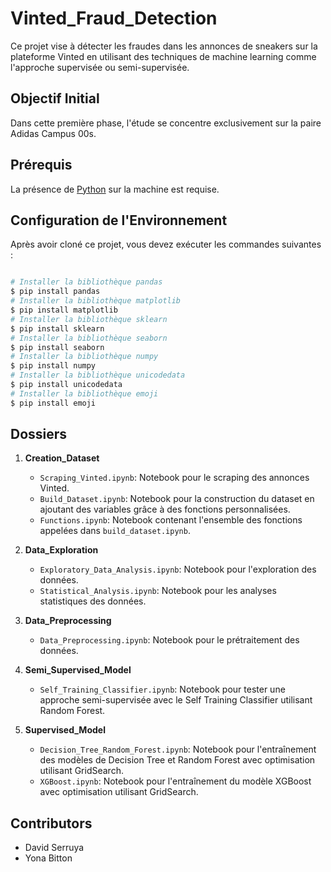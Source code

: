 # Vinted_Fraud_Detection

Ce projet vise à détecter les fraudes dans les annonces de sneakers sur la plateforme Vinted en utilisant des techniques de machine learning comme l'approche supervisée ou semi-supervisée.

## Objectif Initial

Dans cette première phase, l'étude se concentre exclusivement sur la paire Adidas Campus 00s.

## Prérequis

La présence de [Python](https://www.python.org/) sur la machine est requise.

## Configuration de l'Environnement

Après avoir cloné ce projet, vous devez exécuter les commandes suivantes :

```bash

# Installer la bibliothèque pandas
$ pip install pandas
# Installer la bibliothèque matplotlib
$ pip install matplotlib
# Installer la bibliothèque sklearn
$ pip install sklearn
# Installer la bibliothèque seaborn
$ pip install seaborn
# Installer la bibliothèque numpy
$ pip install numpy
# Installer la bibliothèque unicodedata
$ pip install unicodedata
# Installer la bibliothèque emoji
$ pip install emoji
```

## Dossiers

1. **Creation_Dataset**
   - `Scraping_Vinted.ipynb`: Notebook pour le scraping des annonces Vinted.
   - `Build_Dataset.ipynb`: Notebook pour la construction du dataset en ajoutant des variables grâce à des fonctions personnalisées.
   - `Functions.ipynb`: Notebook contenant l'ensemble des fonctions appelées dans `build_dataset.ipynb`.

2. **Data_Exploration**
   - `Exploratory_Data_Analysis.ipynb`: Notebook pour l'exploration des données.
   - `Statistical_Analysis.ipynb`: Notebook pour les analyses statistiques des données.

3. **Data_Preprocessing**
   - `Data_Preprocessing.ipynb`: Notebook pour le prétraitement des données.

4. **Semi_Supervised_Model**
   - `Self_Training_Classifier.ipynb`: Notebook pour tester une approche semi-supervisée avec le Self Training Classifier utilisant Random Forest.

5. **Supervised_Model**
   - `Decision_Tree_Random_Forest.ipynb`: Notebook pour l'entraînement des modèles de Decision Tree et Random Forest avec optimisation utilisant GridSearch.
   - `XGBoost.ipynb`: Notebook pour l'entraînement du modèle XGBoost avec optimisation utilisant GridSearch.

## Contributors

- David Serruya
- Yona Bitton
